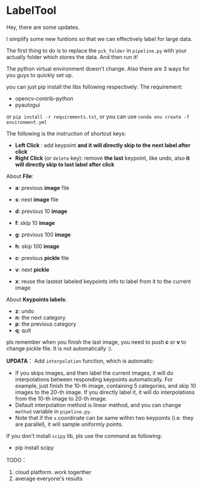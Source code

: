 # LabelTool

Hey, there are some updates.

I simplify some new funtions so that we can effectively label for large data.

The first thing to do is to replace the ``pck_folder`` in ``pipeline.py`` with your actually folder which stores the data. And then run it!

The python virtual environment doesn't change. Also there are 3 ways for you guys to quickly set up.

you can just pip install the libs following respectively: 
The requirement:
- opencv-contrib-python
- pyautogui
  
or `pip install -r requirements.txt`,
or you can use `conda env create -f environment.yml`

The following is the instruction of shortcut keys:

- **Left  Click**                  : add keypoint **and it will directly skip to the next label after click**
- **Right Click** (or `delete` key): remove **the last** keypoint, like undo, also **it will directly skip to last label after click**

About **File**:
- **a**: previous **image** file
- **s**: next **image** file
- **d**: previous 10 **image**
- **f**: skip 10 **image**
- **g**: previous 100 **image**
- **h**: skip 100 **image**

- **c**: previous **pickle** file
- **v**: next **pickle**
- **x**: reuse the lastest labeled keypoints info to label from it to the current image
  
About **Keypoints labels**:
- **z**: undo
- **n**: the next     category
- **p**: the previous category
- **q**: quit

pls remember when you finish the last image, you need to push **c** or **v** to change pickle file. It is not automatically :).

**UPDATA**：
Add ``interpolation`` function, which is automatic: 
- If you skips images, and then label the current images, it will do interpolations between responding keypoints automatically. For example, just finish the 10-th image, containing 5 categories, and skip 10 images to the 20-th image. If you directly label it, it will do interpolations from the 10-th image to 20-th image. 
- Default interpolation method is linear method, and you can change ``method`` variable in ``pipeline.py``.
- Note that if the ``x`` coordinate can be same within two keypoints (i.e. they are parallel), it will sample uniformly points.

If you don't install ``scipy`` lib, pls use the command as following:
- pip install scipy

TODO：
1. cloud platform. work togerther
2. average everyone's results


